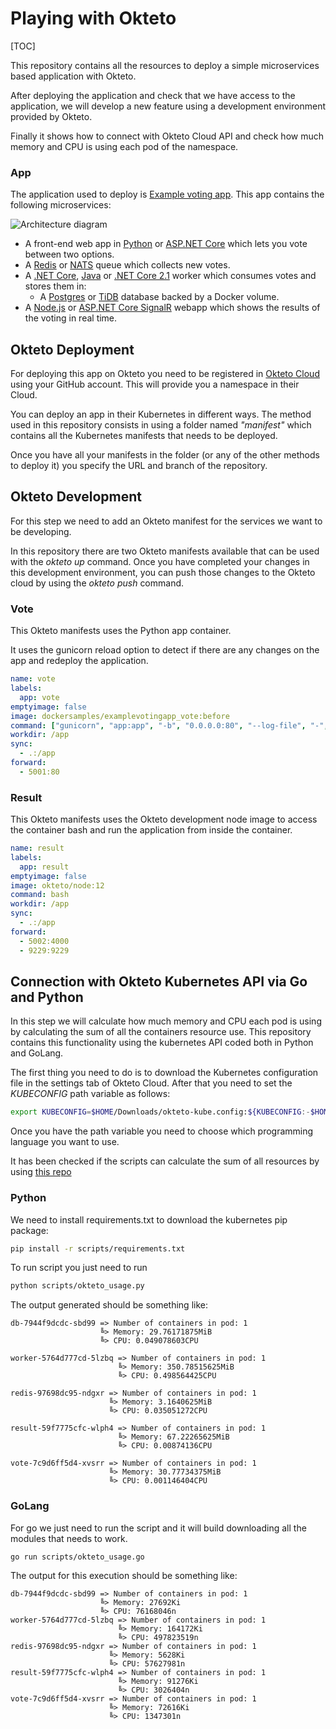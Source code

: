 # Playing with Okteto 

[TOC]

This repository contains all the resources to deploy a simple microservices based application  with Okteto. 

After deploying the application and check that we have access to the application, we will develop a new feature using a development environment provided by Okteto.

Finally it shows how to connect with Okteto Cloud API and check how much memory and CPU is using each pod of the namespace.

### App

The application used to deploy is [Example voting app](https://github.com/dockersamples/example-voting-app). This app contains the following microservices:

![Architecture diagram](architecture.png)

* A front-end web app in [Python](/vote) or [ASP.NET Core](/vote/dotnet) which lets you vote between two options.
* A [Redis](https://hub.docker.com/_/redis/) or [NATS](https://hub.docker.com/_/nats/) queue which collects new votes.
* A [.NET Core](/worker/src/Worker), [Java](/worker/src/main) or [.NET Core 2.1](/worker/dotnet) worker which consumes votes and stores them in:
  * A [Postgres](https://hub.docker.com/_/postgres/) or [TiDB](https://hub.docker.com/r/dockersamples/tidb/tags/) database backed by a Docker volume.
* A [Node.js](/result) or [ASP.NET Core SignalR](/result/dotnet) webapp which shows the results of the voting in real time.



## Okteto Deployment

For deploying this app on Okteto you need to be registered in [Okteto Cloud](https://cloud.okteto.com) using your GitHub account. This will provide you a namespace in their Cloud.

You can deploy an app in their Kubernetes in different ways. The method used in this repository consists in using a folder named *"manifest"* which contains all the Kubernetes manifests that needs to be deployed. 

Once you have all your manifests in the folder (or any of the other methods to deploy it) you specify the URL and branch of the repository.



## Okteto Development

For this step we need to add an Okteto manifest for the services we want to be developing. 

In this repository there are two Okteto manifests available that can be used with the *okteto up* command. Once you have completed your changes in this development environment, you can push those changes to the Okteto cloud by using the *okteto push* command.

### Vote

This Okteto manifests uses the Python app container.

It uses the gunicorn reload option to detect if there are any changes on the app and redeploy the application.

``` yaml
name: vote
labels:
  app: vote
emptyimage: false
image: dockersamples/examplevotingapp_vote:before
command: ["gunicorn", "app:app", "-b", "0.0.0.0:80", "--log-file", "-", "--access-logfile", "-", "--workers", "4", "--keep-alive", "0", "--reload"]
workdir: /app
sync:
  - .:/app
forward:
  - 5001:80
```

### Result

This Okteto manifests uses the Okteto development node image to access the container bash and run the application from inside the container.

```yaml
name: result
labels:
  app: result
emptyimage: false
image: okteto/node:12
command: bash
workdir: /app
sync:
  - .:/app
forward:
  - 5002:4000
  - 9229:9229
```



## Connection with Okteto Kubernetes API via Go and Python

In this step we will calculate how much memory and CPU each pod is using by calculating the sum of all the containers resource use. This repository contains this functionality using the kubernetes API coded both in Python and GoLang.

The first thing you need to do is to download the Kubernetes configuration file in the settings tab of Okteto Cloud.  After that you need to set the *KUBECONFIG* path variable as follows:

```bash
export KUBECONFIG=$HOME/Downloads/okteto-kube.config:${KUBECONFIG:-$HOME/.kube/config}
```

Once you have the path variable you need to choose which programming language you want to use.

It has been checked if the scripts can calculate the sum of all resources by using [this repo](https://github.com/janakiramm/Kubernetes-multi-container-pod)

### Python

We need to install requirements.txt to download the kubernetes pip package:

```bash
pip install -r scripts/requirements.txt
```

To run script you just need to run

```bash
python scripts/okteto_usage.py
```

The output generated should be something like:

```
db-7944f9dcdc-sbd99 => Number of containers in pod: 1
                    ╚> Memory: 29.76171875MiB
                    ╚> CPU: 0.049078603CPU

worker-5764d777cd-5lzbq => Number of containers in pod: 1
                        ╚> Memory: 350.78515625MiB
                        ╚> CPU: 0.498564425CPU

redis-97698dc95-ndgxr => Number of containers in pod: 1
                      ╚> Memory: 3.1640625MiB
                      ╚> CPU: 0.035051272CPU

result-59f7775cfc-wlph4 => Number of containers in pod: 1
                        ╚> Memory: 67.22265625MiB
                        ╚> CPU: 0.00874136CPU

vote-7c9d6ff5d4-xvsrr => Number of containers in pod: 1
                      ╚> Memory: 30.77734375MiB
                      ╚> CPU: 0.001146404CPU
```



### GoLang

For go we just need to run the script and it will build downloading all the modules that needs to work.

```
go run scripts/okteto_usage.go
```

The output for this execution should be something like:

```
db-7944f9dcdc-sbd99 => Number of containers in pod: 1
                    ╚> Memory: 27692Ki
                    ╚> CPU: 76168046n
worker-5764d777cd-5lzbq => Number of containers in pod: 1
                        ╚> Memory: 164172Ki
                        ╚> CPU: 497823519n
redis-97698dc95-ndgxr => Number of containers in pod: 1
                      ╚> Memory: 5628Ki
                      ╚> CPU: 57627981n
result-59f7775cfc-wlph4 => Number of containers in pod: 1
                        ╚> Memory: 91276Ki
                        ╚> CPU: 3026404n
vote-7c9d6ff5d4-xvsrr => Number of containers in pod: 1
                      ╚> Memory: 72616Ki
                      ╚> CPU: 1347301n
```

